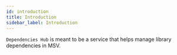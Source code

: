 ```yaml
---
id: introduction
title: Introduction
sidebar_label: Introduction
---
```


`Dependencies Hub` is meant to be a service that helps manage library dependencies in MSV.
